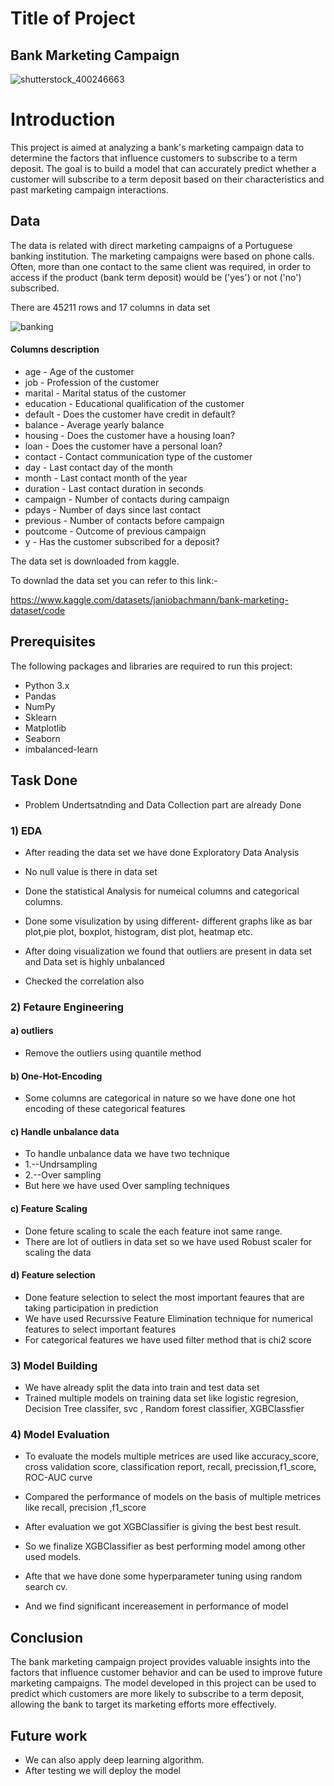 
# Title of Project

## Bank Marketing Campaign

![shutterstock_400246663](https://user-images.githubusercontent.com/114376944/216295653-3b50d967-7f54-4f97-8afe-059abf38cd66.jpg)

# Introduction
This project is aimed at analyzing a bank's marketing campaign data to determine the factors that influence customers to subscribe to a term deposit. The goal is to build a model that can accurately predict whether a customer will subscribe to a term deposit based on their characteristics and past marketing campaign interactions.



## Data 
The data is related with direct marketing campaigns of a Portuguese banking institution. The marketing campaigns were based on phone calls. Often, more than one contact to the same client was required, in order to access if the product (bank term deposit) would be ('yes') or not ('no') subscribed.

There are 45211 rows and 17 columns in data set

![banking](https://user-images.githubusercontent.com/114376944/216296765-9891126c-d025-4419-9a25-ed15ce8825ca.PNG)


#### Columns description
- age - Age of the customer
- job - Profession of the customer
- marital - Marital status of the customer
- education - Educational qualification of the customer
- default - Does the customer have credit in default?
- balance - Average yearly balance
- housing - Does the customer have a housing loan?
- loan - Does the customer have a personal loan?
- contact - Contact communication type of the customer
- day - Last contact day of the month
- month - Last contact month of the year
- duration - Last contact duration in seconds
- campaign - Number of contacts during campaign
- pdays - Number of days since last contact
- previous - Number of contacts before campaign
- poutcome - Outcome of previous campaign
- y - Has the customer subscribed for a deposit?

The data set is downloaded from kaggle.


To downlad the data set you can refer to this link:-

https://www.kaggle.com/datasets/janiobachmann/bank-marketing-dataset/code

## Prerequisites
The following packages and libraries are required to run this project:

- Python 3.x
- Pandas
- NumPy
- Sklearn
- Matplotlib
- Seaborn
- imbalanced-learn
## Task Done

- Problem Undertsatnding and Data Collection part are already Done 

### 1) EDA
- After reading the data set we have done Exploratory Data Analysis
- No null value is there in data set
- Done the statistical Analysis for numeical columns and categorical columns.
- Done some visulization by using different- different graphs like as bar plot,pie plot, boxplot, histogram, dist plot, heatmap etc. 

- After doing visualization we found that outliers are present in data set and Data set is highly unbalanced
- Checked the correlation also



 ### 2) Fetaure Engineering 
#### a) outliers
 - Remove the outliers using quantile method

#### b) One-Hot-Encoding
- Some columns are categorical in nature so we have done one hot encoding of these categorical features

#### c) Handle unbalance data
- To handle unbalance data we have two technique
-  1.--Undrsampling
-  2.--Over sampling
- But here we have used Over sampling techniques

#### c) Feature Scaling 

- Done feture scaling to scale the each feature inot same range.
- There are lot of outliers in data set so we have used Robust scaler for scaling the data

#### d) Feature selection
- Done feature selection to select the most important feaures that are taking participation in prediction
- We have used Recurssive Feature Elimination technique for numerical features to select important features
- For categorical features we have used filter method that is chi2 score 

### 3) Model Building 
-  We have already split the data into train and test data set
- Trained multiple models on training data set like logistic regresion, Decision Tree classifer, svc , Random forest classifier, XGBClassfier

### 4) Model Evaluation
- To evaluate the models multiple metrices are used like accuracy_score, cross validation score, classification report, recall, precission,f1_score, ROC-AUC curve
- Compared the performance of models on the basis of multiple metrices like recall, precision ,f1_score
- After evaluation we got XGBClassifier is giving the best best result.
 - So we finalize XGBClassifier as best performing model among other used models.

- Afte that we have done some hyperparameter tuning using random search cv.
- And we find significant incereasement in performance of model



## Conclusion

The bank marketing campaign project provides valuable insights into the factors that influence customer behavior and can be used to improve future marketing campaigns. The model developed in this project can be used to predict which customers are more likely to subscribe to a term deposit, allowing the bank to target its marketing efforts more effectively.
## Future work


- We can also apply deep learning algorithm.
- After testing we will deploy the model
